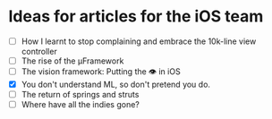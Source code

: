 # Ideas for articles for the iOS team

- [ ] How I learnt to stop complaining and embrace the 10k-line view controller
- [ ] The rise of the μFramework
- [ ] The vision framework: Putting the 👁 in iOS
- [X] You don't understand ML, so don't pretend you do.
- [ ] The return of springs and struts
- [ ] Where have all the indies gone?
